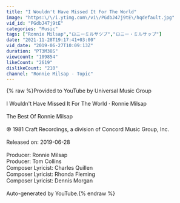 ```yaml
---
title: "I Wouldn't Have Missed It For The World"
image: "https:\/\/i.ytimg.com\/vi\/PGdbJ47j9tE\/hqdefault.jpg"
vid_id: "PGdbJ47j9tE"
categories: "Music"
tags: ["Ronnie Milsap","ロニーミルサツプ","ロニー・ミルサップ"]
date: "2021-11-28T19:17:41+03:00"
vid_date: "2019-06-27T10:09:13Z"
duration: "PT3M38S"
viewcount: "109854"
likeCount: "2619"
dislikeCount: "210"
channel: "Ronnie Milsap - Topic"
---
```

{% raw %}Provided to YouTube by Universal Music Group<br /><br />I Wouldn't Have Missed It For The World · Ronnie Milsap<br /><br />The Best Of Ronnie Milsap<br /><br />℗ 1981 Craft Recordings, a division of Concord Music Group, Inc.<br /><br />Released on: 2019-06-28<br /><br />Producer: Ronnie Milsap<br />Producer: Tom Collins<br />Composer  Lyricist: Charles Quillen<br />Composer  Lyricist: Rhonda Fleming<br />Composer  Lyricist: Dennis Morgan<br /><br />Auto-generated by YouTube.{% endraw %}

